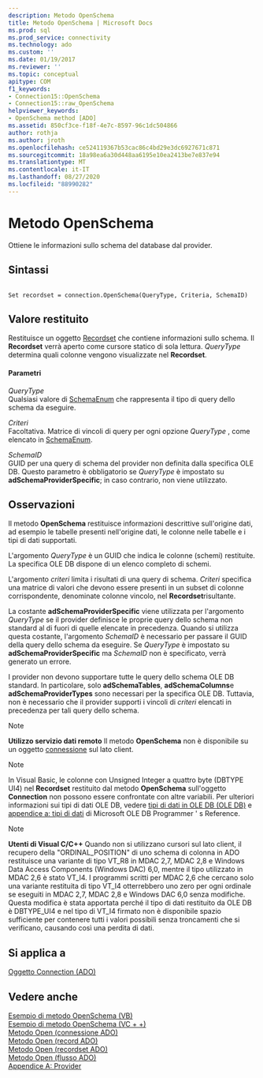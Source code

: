 ```yaml
---
description: Metodo OpenSchema
title: Metodo OpenSchema | Microsoft Docs
ms.prod: sql
ms.prod_service: connectivity
ms.technology: ado
ms.custom: ''
ms.date: 01/19/2017
ms.reviewer: ''
ms.topic: conceptual
apitype: COM
f1_keywords:
- Connection15::OpenSchema
- Connection15::raw_OpenSchema
helpviewer_keywords:
- OpenSchema method [ADO]
ms.assetid: 850cf3ce-f18f-4e7c-8597-96c1dc504866
author: rothja
ms.author: jroth
ms.openlocfilehash: ce524119367b53cac86c4bd29e3dc6927671c871
ms.sourcegitcommit: 18a98ea6a30d448aa6195e10ea2413be7e837e94
ms.translationtype: MT
ms.contentlocale: it-IT
ms.lasthandoff: 08/27/2020
ms.locfileid: "88990282"
---
```

# <a name="openschema-method"></a>Metodo OpenSchema
Ottiene le informazioni sullo schema del database dal provider.  
  
## <a name="syntax"></a>Sintassi  
  
```  
  
Set recordset = connection.OpenSchema(QueryType, Criteria, SchemaID)  
```  
  
## <a name="return-value"></a>Valore restituito  
 Restituisce un oggetto [Recordset](./recordset-object-ado.md) che contiene informazioni sullo schema. Il **Recordset** verrà aperto come cursore statico di sola lettura. *QueryType* determina quali colonne vengono visualizzate nel **Recordset**.  
  
#### <a name="parameters"></a>Parametri  
 *QueryType*  
 Qualsiasi valore di [SchemaEnum](./schemaenum.md) che rappresenta il tipo di query dello schema da eseguire.  
  
 *Criteri*  
 Facoltativa. Matrice di vincoli di query per ogni opzione *QueryType* , come elencato in [SchemaEnum](./schemaenum.md).  
  
 *SchemaID*  
 GUID per una query di schema del provider non definita dalla specifica OLE DB. Questo parametro è obbligatorio se *QueryType* è impostato su **adSchemaProviderSpecific**; in caso contrario, non viene utilizzato.  
  
## <a name="remarks"></a>Osservazioni  
 Il metodo **OpenSchema** restituisce informazioni descrittive sull'origine dati, ad esempio le tabelle presenti nell'origine dati, le colonne nelle tabelle e i tipi di dati supportati.  
  
 L'argomento *QueryType* è un GUID che indica le colonne (schemi) restituite. La specifica OLE DB dispone di un elenco completo di schemi.  
  
 L'argomento *criteri* limita i risultati di una query di schema. *Criteri* specifica una matrice di valori che devono essere presenti in un subset di colonne corrispondente, denominate colonne vincolo, nel **Recordset**risultante.  
  
 La costante **adSchemaProviderSpecific** viene utilizzata per l'argomento *QueryType* se il provider definisce le proprie query dello schema non standard al di fuori di quelle elencate in precedenza. Quando si utilizza questa costante, l'argomento *SchemaID* è necessario per passare il GUID della query dello schema da eseguire. Se *QueryType* è impostato su **adSchemaProviderSpecific** ma *SchemaID* non è specificato, verrà generato un errore.  
  
 I provider non devono supportare tutte le query dello schema OLE DB standard. In particolare, solo **adSchemaTables**, **adSchemaColumns**e **adSchemaProviderTypes** sono necessari per la specifica OLE DB. Tuttavia, non è necessario che il provider supporti i vincoli di *criteri* elencati in precedenza per tali query dello schema.  
  
> [!NOTE]
>  **Utilizzo servizio dati remoto** Il metodo **OpenSchema** non è disponibile su un oggetto [connessione](./connection-object-ado.md) sul lato client.  
  
> [!NOTE]
>  In Visual Basic, le colonne con Unsigned Integer a quattro byte (DBTYPE UI4) nel **Recordset** restituito dal metodo **OpenSchema** sull'oggetto **Connection** non possono essere confrontate con altre variabili. Per ulteriori informazioni sui tipi di dati OLE DB, vedere [tipi di dati in OLE DB (OLE DB)](/previous-versions/windows/desktop/ms714931(v=vs.85)) e [appendice a: tipi di dati](/previous-versions/windows/desktop/ms723969(v=vs.85)) di Microsoft OLE DB Programmer ' s Reference.  
  
> [!NOTE]
>  **Utenti di Visual C/C++** Quando non si utilizzano cursori sul lato client, il recupero della "ORDINAL_POSITION" di uno schema di colonna in ADO restituisce una variante di tipo VT_R8 in MDAC 2,7, MDAC 2,8 e Windows Data Access Components (Windows DAC) 6,0, mentre il tipo utilizzato in MDAC 2,6 è stato VT_I4. I programmi scritti per MDAC 2,6 che cercano solo una variante restituita di tipo VT_I4 otterrebbero uno zero per ogni ordinale se eseguiti in MDAC 2,7, MDAC 2,8 e Windows DAC 6,0 senza modifiche. Questa modifica è stata apportata perché il tipo di dati restituito da OLE DB è DBTYPE_UI4 e nel tipo di VT_I4 firmato non è disponibile spazio sufficiente per contenere tutti i valori possibili senza troncamenti che si verificano, causando così una perdita di dati.  
  
## <a name="applies-to"></a>Si applica a  
 [Oggetto Connection (ADO)](./connection-object-ado.md)  
  
## <a name="see-also"></a>Vedere anche  
 [Esempio di metodo OpenSchema (VB)](./openschema-method-example-vb.md)   
 [Esempio di metodo OpenSchema (VC + +)](./openschema-method-example-vc.md)   
 [Metodo Open (connessione ADO)](./open-method-ado-connection.md)   
 [Metodo Open (record ADO)](./open-method-ado-record.md)   
 [Metodo Open (recordset ADO)](./open-method-ado-recordset.md)   
 [Metodo Open (flusso ADO)](./open-method-ado-stream.md)   
 [Appendice A: Provider](../../guide/appendixes/appendix-a-providers.md)